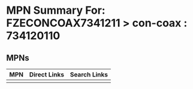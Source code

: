 



# MPN Summary For: FZECONCOAX7341211 > con-coax : 734120110

## MPNs
  

|MPN|Direct Links|Search Links|
| :--- | :--- | :--- |
||||
